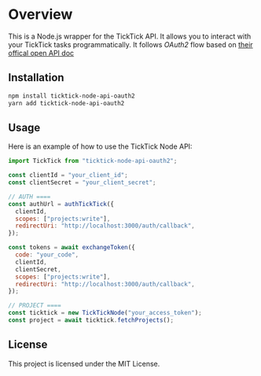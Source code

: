 # Overview

This is a Node.js wrapper for the TickTick API. It allows you to interact with your TickTick tasks programmatically. It follows _OAuth2_ flow based on [their offical open API doc](https://developer.ticktick.com/api#/openapi)

## Installation

```bash
npm install ticktick-node-api-oauth2
yarn add ticktick-node-api-oauth2
```

## Usage

Here is an example of how to use the TickTick Node API:

```javascript
import TickTick from "ticktick-node-api-oauth2";

const clientId = "your_client_id";
const clientSecret = "your_client_secret";

// AUTH ====
const authUrl = authTickTick({
  clientId,
  scopes: ["projects:write"],
  redirectUri: "http://localhost:3000/auth/callback",
});

const tokens = await exchangeToken({
  code: "your_code",
  clientId,
  clientSecret,
  scopes: ["projects:write"],
  redirectUri: "http://localhost:3000/auth/callback",
});

// PROJECT ====
const ticktick = new TickTickNode("your_access_token");
const project = await ticktick.fetchProjects();
```

## License

This project is licensed under the MIT License.
